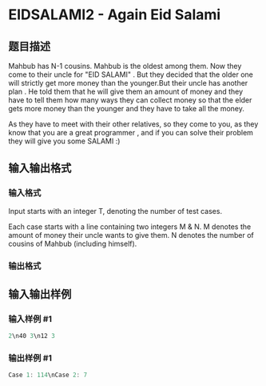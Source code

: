 # EIDSALAMI2 - Again Eid Salami

## 题目描述

Mahbub has N-1 cousins. Mahbub is the oldest among them. Now they come to their uncle for "EID SALAMI" . But they decided that the older one will strictly get more money than the younger.But their uncle has another plan . He told them that he will give them an amount of money and they have to tell them how many ways they can collect money so that the elder gets more money than the younger and they have to take all the money.

As they have to meet with their other relatives, so they come to you, as they know that you are a great programmer , and if you can solve their problem they will give you some SALAMI :)

## 输入输出格式

### 输入格式

Input starts with an integer T, denoting the number of test cases.

Each case starts with a line containing two integers M & N. M denotes the amount of money their uncle wants to give them. N denotes the number of cousins of Mahbub (including himself).

### 输出格式

## 输入输出样例

### 输入样例 #1

```cpp
2\n40 3\n12 3
```


### 输出样例 #1

```cpp
Case 1: 114\nCase 2: 7
```


